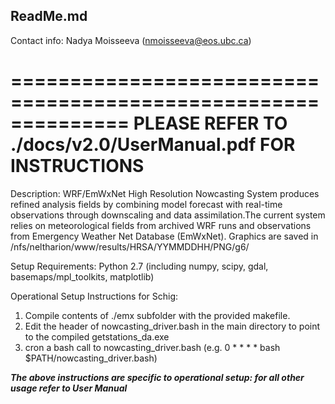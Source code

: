 ReadMe.md
--------------------------------------------------------------
Contact info: Nadya Moisseeva (nmoisseeva@eos.ubc.ca)

==============================================================
PLEASE REFER TO ./docs/v2.0/UserManual.pdf FOR INSTRUCTIONS
==============================================================

Description:
WRF/EmWxNet High Resolution Nowcasting System produces refined analysis fields by combining model forecast with real-time observations through downscaling and data assimilation.The current system relies on meteorological fields from archived WRF runs and observations from Emergency Weather Net Database (EmWxNet). Graphics are saved in /nfs/neltharion/www/results/HRSA/YYMMDDHH/PNG/g6/

Setup Requirements:
Python 2.7 (including numpy, scipy, gdal, basemaps/mpl_toolkits, matplotlib)

Operational Setup Instructions for Schig:
1. Compile contents of ./emx subfolder with the provided makefile.
2. Edit the header of nowcasting_driver.bash in the main directory to point to the compiled getstations_da.exe
3. cron a bash call to nowcasting_driver.bash (e.g. 0 * * * * bash $PATH/nowcasting_driver.bash)

***The above instructions are specific to operational setup: for all other usage refer to User Manual***
